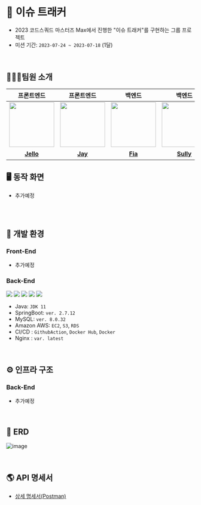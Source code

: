 # 🐝 이슈 트래커
- 2023 코드스쿼드 마스터즈 Max에서 진행한 "이슈 트래커"를 구현하는 그룹 프로젝트
- 미션 기간: `2023-07-24 ~ 2023-07-18` (1달)

<br/>

## 🧑🏻‍💻팀원 소개

|                                                       프론트엔드                                                       |                                                      프론트엔드                                                      |                                                       백엔드                                                       |                                                       백엔드                                                       |                                                         백엔드                                                         |                                                               백엔드                                                               |
|:-----------------------------------------------------------------------------------------------------------------:|:---------------------------------------------------------------------------------------------------------------:|:---------------------------------------------------------------------------------------------------------------:|:---------------------------------------------------------------------------------------------------------------:|:-------------------------------------------------------------------------------------------------------------------:|:-------------------------------------------------------------------------------------------------------------------------------:|
| <a href="https://github.com/hjsong333"><img src = "https://avatars.githubusercontent.com/u/60080167?v=4" width="120px;"> | <a href="https://github.com/altmit"><img src = "https://avatars.githubusercontent.com/u/41321198?v=4" width="120px;"> | <a href="https://github.com/yeonise"><img src = "https://avatars.githubusercontent.com/u/105152276?v=4" width="120px;"> | <a href="https://github.com/won4885"><img src = "https://avatars.githubusercontent.com/won4885" width="120px;"> | <a href="https://github.com/Jeongwisdom"><img src = "https://avatars.githubusercontent.com/u/108439935?v=4" width="120px;"> | <a href="https://github.com/yonghwankim-dev"><img src = "https://avatars.githubusercontent.com/yonghwankim-dev" width="120px;"> |                                         |                                         |
|                                     [**Jello**](https://github.com/hjsong333)                                      |                                      [**Jay**](https://github.com/altmit)                                      |                                      [**Fia**](https://github.com/yeonise)                                      |                                     [**Sully**](https://github.com/won4885)                                     |                                       [**위즈**](https://github.com/Jeongwisdom)                                        |                                         [**네모네모**](https://github.com/yonghwankim-dev)                                          |


## 🖥️ 동작 화면

- 추가예정

<br/>

<br/>

## 🔧️ 개발 환경
### Front-End
- 추가예정

### Back-End
![](https://img.shields.io/badge/Java-007396?style=flat&logo=Java&logoColor=white)
![](https://img.shields.io/badge/SpringBoot-6DB33F?style=flat&logo=SpringBoot&logoColor=white)
![](https://img.shields.io/badge/MySQL-4479A1?style=flat&logo=MySQL&logoColor=white)
![](https://img.shields.io/badge/Amazon_AWS-232F3E?style=flat&logo=amazonaws)
![](https://img.shields.io/badge/GitActions-2088FF?style=flat&logo=githubactions&logoColor=white)

- Java: `JDK 11`
- SpringBoot: `ver. 2.7.12`
- MySQL: `ver. 8.0.32`
- Amazon AWS: `EC2`, `S3`, `RDS`
- CI/CD : `GithubAction`, `Docker Hub`, `Docker`
- Nginx : `var. latest`

<br/>

## ⚙️ 인프라 구조
### Back-End
- 추가예정

<br/>

## 💾 ERD

![image](https://github.com/masters2023-3rd-project-bugbusters/issue-tracker-max/assets/33227831/ad126426-947b-497e-b8e4-20298d3fb151)

<br/>

## 🌎 API 명세서
- [상세 명세서(Postman)](https://documenter.getpostman.com/view/28214560/2s9XxsUvj6)

